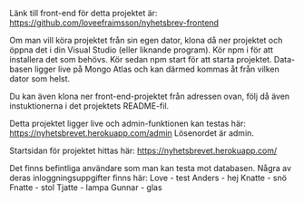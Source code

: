 Länk till front-end för detta projektet är:
https://github.com/loveefraimsson/nyhetsbrev-frontend

Om man vill köra projektet från sin egen dator, klona då ner projektet och öppna det i din Visual Studio (eller liknande program). 
Kör npm i för att installera det som behövs. 
Kör sedan npm start för att starta projektet.
Data-basen ligger live på Mongo Atlas och kan därmed kommas åt från vilken dator som helst.

Du kan även klona ner front-end-projektet från adressen ovan, följ då även instuktionerna i det projektets README-fil.

Detta projektet ligger live och admin-funktionen kan testas här: https://nyhetsbrevet.herokuapp.com/admin
Lösenordet är admin.

Startsidan för projektet hittas här:
https://nyhetsbrevet.herokuapp.com/


Det finns befintliga användare som man kan testa mot databasen. Några av deras inloggningsuppgifter finns här: 
Love - test
Anders - hej
Knatte - snö
Fnatte - stol
Tjatte - lampa
Gunnar - glas